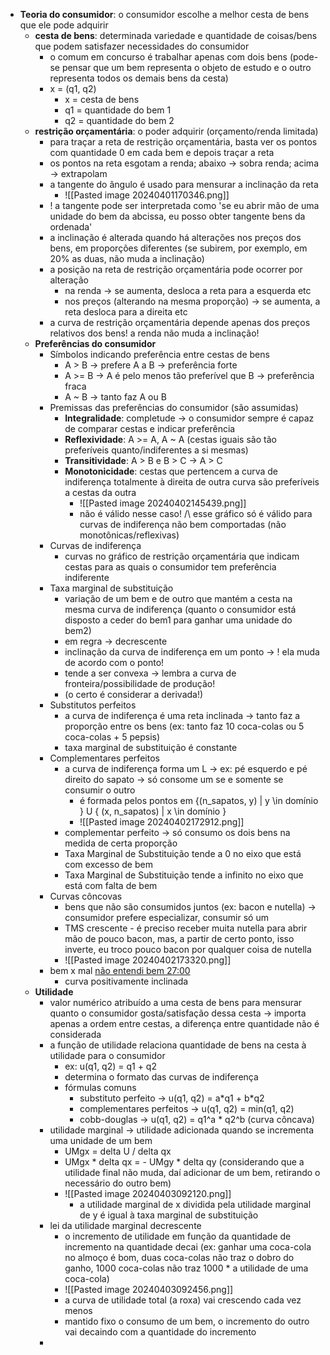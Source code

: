 * **Teoria do consumidor**: o consumidor escolhe a melhor cesta de bens que ele pode adquirir
	* **cesta de bens**: determinada variedade e quantidade de coisas/bens que podem satisfazer necessidades do consumidor
		* o comum em concurso é trabalhar apenas com dois bens (pode-se pensar que um bem representa o objeto de estudo e o outro representa todos os demais bens da cesta)
		* x = (q1, q2) 
			* x = cesta de bens
			* q1 = quantidade do bem 1
			* q2 = quantidade do bem 2
	* **restrição orçamentária**: o poder adquirir (orçamento/renda limitada)
		* para traçar a reta de restrição orçamentária, basta ver os pontos com quantidade 0 em cada bem e depois traçar a reta
		* os pontos na reta esgotam a renda; abaixo -> sobra renda; acima -> extrapolam
		* a tangente do ângulo é usado para mensurar a inclinação da reta
			* ![[Pasted image 20240401170346.png]]
		* ! a tangente pode ser interpretada como 'se eu abrir mão de uma unidade do bem da abcissa, eu posso obter tangente bens da ordenada'
		* a inclinação é alterada quando há alterações nos preços dos bens, em proporções diferentes (se subirem, por exemplo, em 20% as duas, não muda a inclinação)
		* a posição na reta de restrição orçamentária pode ocorrer por alteração
			* na renda -> se aumenta, desloca a reta para a esquerda etc
			* nos preços (alterando na mesma proporção) -> se aumenta, a reta desloca para a direita etc
		* a curva de restrição orçamentária depende apenas dos preços relativos dos bens! a renda não muda a inclinação!
	* **Preferências do consumidor**
		* Símbolos indicando preferência entre cestas de bens
			* A > B -> prefere A a B -> preferência forte
			* A >= B -> A é pelo menos tão preferível que B -> preferência fraca
			* A ~ B -> tanto faz A ou B
		* Premissas das preferências do consumidor (são assumidas)
			* **Integralidade**: completude -> o consumidor sempre é capaz de comparar cestas e indicar preferência
			* **Reflexividade**: A >= A, A ~ A (cestas iguais são tão preferíveis quanto/indiferentes a si mesmas)
			* **Transitividade**: A > B e B > C -> A > C
			* **Monotonicidade**: cestas que pertencem a curva de indiferença totalmente à direita de outra curva são preferíveis a cestas da outra
				* ![[Pasted image 20240402145439.png]]
				* não é válido nesse caso! /\ esse gráfico só é válido para curvas de indiferença não bem comportadas (não monotônicas/reflexivas)
		* Curvas de indiferença
			* curvas no gráfico de restrição orçamentária que indicam cestas para as quais o consumidor tem preferência indiferente
		* Taxa marginal de substituição
			* variação de um bem e de outro que mantém a cesta na mesma curva de indiferença (quanto o consumidor está disposto a ceder do bem1 para ganhar uma unidade do bem2)
			* em regra -> decrescente
			* inclinação da curva de indiferença em um ponto -> ! ela muda de acordo com o ponto!
			* tende a ser convexa -> lembra a curva de fronteira/possibilidade de produção!
			* (o certo é considerar a derivada!)
		* Substitutos perfeitos
			* a curva de indiferença é uma reta inclinada -> tanto faz a proporção entre os bens (ex: tanto faz 10 coca-colas ou 5 coca-colas + 5 pepsis)
			* taxa marginal de substituição é constante
		* Complementares perfeitos
			* a curva de indiferença forma um L -> ex: pé esquerdo e pé direito do sapato -> só consome um se e somente se consumir o outro
				* é formada pelos pontos em {(n_sapatos, y) |  y \\in domínio } U { (x, n_sapatos) | x \\in domínio }
				* ![[Pasted image 20240402172912.png]]
			* complementar perfeito -> só consumo os dois bens na medida de certa proporção
			* Taxa Marginal de Substituição tende a 0 no eixo que está com excesso de bem
			* Taxa Marginal de Substituição tende a infinito no eixo que está com falta de bem
		* Curvas côncovas
			* bens que não são consumidos juntos (ex: bacon e nutella) -> consumidor prefere especializar, consumir só um
			* TMS crescente - é preciso receber muita nutella para abrir mão de pouco bacon, mas, a partir de certo ponto, isso inverte, eu troco pouco bacon por qualquer coisa de nutella
			* ![[Pasted image 20240402173320.png]]
		* bem x mal [não entendi bem 27:00](https://www.estrategiaconcursos.com.br/app/dashboard/cursos/275496/aulas/2639682/videos/82657)
			* curva positivamente inclinada
	* **Utilidade**
		* valor numérico atribuído a uma cesta de bens para mensurar quanto o consumidor gosta/satisfação dessa cesta -> importa apenas a ordem entre cestas, a diferença entre quantidade não é considerada
		* a função de utilidade relaciona quantidade de bens na cesta à utilidade para o consumidor
			* ex: u(q1, q2) = q1 + q2
			* determina o formato das curvas de indiferença
			* fórmulas comuns
				* substituto perfeito -> u(q1, q2) = a\*q1 + b\*q2
				* complementares perfeitos -> u(q1, q2) = min(q1, q2)
				* cobb-douglas -> u(q1, q2) = q1^a \* q2^b (curva côncava)
		* utilidade marginal -> utilidade adicionada quando se incrementa uma unidade de um bem
			* UMgx = delta U / delta qx
			* UMgx \* delta qx = - UMgy \* delta qy (considerando que a utilidade final não muda, daí adicionar de um bem, retirando o necessário do outro bem)
			* ![[Pasted image 20240403092120.png]]
				* a utilidade marginal de x dividida pela utilidade marginal de y é igual à taxa marginal de substituição
		* lei da utilidade marginal decrescente
			* o incremento de utilidade em função da quantidade de incremento na quantidade decai (ex: ganhar uma coca-cola no almoço é bom, duas coca-colas não traz o dobro do ganho, 1000 coca-colas não traz 1000 * a utilidade de uma coca-cola)
			* ![[Pasted image 20240403092456.png]]
			* a curva de utilidade total (a roxa) vai crescendo cada vez menos
			* mantido fixo o consumo de um bem, o incremento do outro vai decaindo com a quantidade do incremento
		* 

